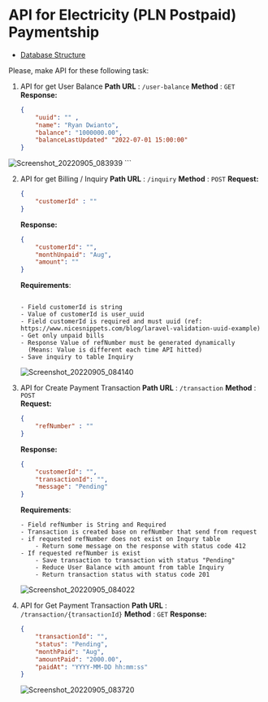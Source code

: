 

# API for Electricity (PLN Postpaid) Paymentship

- [Database Structure](https://drive.google.com/file/d/1oLeJCyBYKHypSlQW4-UI_yaKINvOlm2h/view?usp=sharing)

Please, make API for these following task:

 1. API for get User Balance
	**Path URL** : ``/user-balance``
	**Method** : ``GET`` 
	**Response:**
	```json
	{
		"uuid": "" ,
		"name": "Ryan Dwianto",
		"balance": "1000000.00",
		"balanceLastUpdated" "2022-07-01 15:00:00"
	}
   ![Screenshot_20220905_083939](https://user-images.githubusercontent.com/59241871/188344918-5818e49c-f2f1-48ed-9bf9-d7caa351e416.png)
    ```

	
 2. API for get Billing / Inquiry
	**Path URL** : ``/inquiry``
	**Method** : ``POST`` 
	**Request:**
	```json
	{
		"customerId" : ""
	}
	``` 
	**Response:**
	```json
	{
		"customerId": "",
		"monthUnpaid": "Aug",
		"amount": ""
	}
	```
	**Requirements**:
	```

	- Field customerId is string
	- Value of customerId is user_uuid
	- Field customerId is required and must uuid (ref: https://www.nicesnippets.com/blog/laravel-validation-uuid-example)
	- Get only unpaid bills
	- Response Value of refNumber must be generated dynamically
	  (Means: Value is different each time API hitted)
	- Save inquiry to table Inquiry
	```
    ![Screenshot_20220905_084140](https://user-images.githubusercontent.com/59241871/188345140-b2693fd8-be3c-4a9f-917b-63423632d3b8.png)
    
	
 3. API for Create Payment Transaction
	**Path URL** : ``/transaction``
	**Method** : ``POST``  
	**Request:**
	```json
	{
	    "refNumber" : ""
    }
	``` 
	**Response:**
	```json
	{
		"customerId": "",
		"transactionId": "",
		"message": "Pending"
	}
	```
	**Requirements**:
	```
	- Field refNumber is String and Required
	- Transaction is created base on refNumber that send from request
	- if requested refNumber does not exist on Inqury table
		- Return some message on the response with status code 412
	- If requested refNumber is exist
		- Save transaction to transaction with status "Pending"
		- Reduce User Balance with amount from table Inquiry
		- Return transaction status with status code 201
	```
    ![Screenshot_20220905_084022](https://user-images.githubusercontent.com/59241871/188345276-4b5f3667-fd6d-4066-a273-d9bde202e0a7.png)
    
	
 4. API for Get Payment Transaction
	**Path URL** : ``/transaction/{transactionId}``
	**Method** : ``GET`` 
	**Response:**
	```json
	{
		"transactionId": "",
		"status": "Pending",
		"monthPaid": "Aug",
		"amountPaid": "2000.00",
		"paidAt": "YYYY-MM-DD hh:mm:ss"
	}
	```
    ![Screenshot_20220905_083720](https://user-images.githubusercontent.com/59241871/188345379-c73f39ac-e8a8-4837-94f8-047d49a6304c.png)
